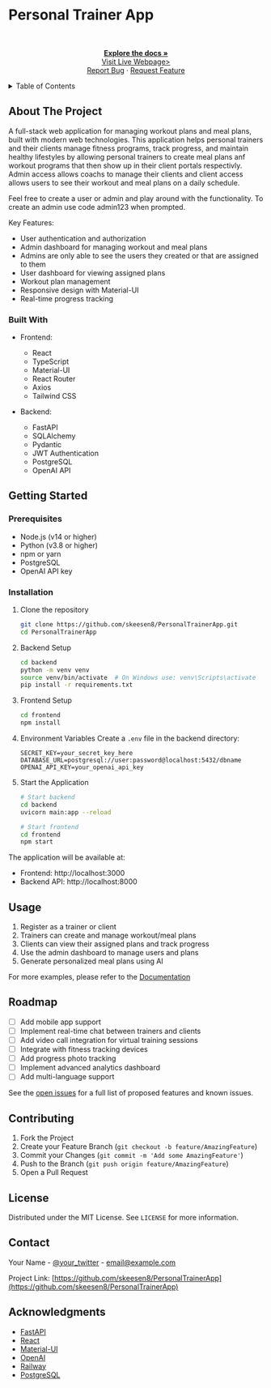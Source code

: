 # Personal Trainer App

<div align="center">
  <br />
  <p>
    <a href="https://github.com/skeesen8/PersonalTrainerApp"><strong>Explore the docs »</strong></a>
    <br />
    <a href="https://personal-trainer-app-topaz.vercel.app/login">Visit Live Webpage></strong></a>
    <br />
    <a href="https://github.com/skeesen8/PersonalTrainerApp/issues">Report Bug</a>
    ·
    <a href="https://github.com/skeesen8/PersonalTrainerApp/issues">Request Feature</a>
  </p>
</div>

<!-- TABLE OF CONTENTS -->
<details>
  <summary>Table of Contents</summary>
  <ol>
    <li>
      <a href="#about-the-project">About The Project</a>
      <ul>
        <li><a href="#built-with">Built With</a></li>
      </ul>
    </li>
    <li>
      <a href="#getting-started">Getting Started</a>
      <ul>
        <li><a href="#prerequisites">Prerequisites</a></li>
        <li><a href="#installation">Installation</a></li>
      </ul>
    </li>
    <li><a href="#usage">Usage</a></li>
    <li><a href="#roadmap">Roadmap</a></li>
    <li><a href="#contributing">Contributing</a></li>
    <li><a href="#license">License</a></li>
    <li><a href="#contact">Contact</a></li>
    <li><a href="#acknowledgments">Acknowledgments</a></li>
  </ol>
</details>

## About The Project

A full-stack web application for managing workout plans and meal plans, built with modern web technologies. This application helps personal trainers and their clients manage fitness programs, track progress, and maintain healthy lifestyles by allowing personal trainers to create meal plans anf workout programs that then show up in their client portals respectivly.  Admin access allows coachs to manage their clients and client access allows users to see their workout and meal plans on a daily schedule.  

Feel free to create a user or admin and play around with the functionality. To create an admin use code admin123 when prompted.  

Key Features:
* User authentication and authorization
* Admin dashboard for managing workout and meal plans
* Admins are only able to see the users they created or that are assigned to them
* User dashboard for viewing assigned plans
* Workout plan management
* Responsive design with Material-UI
* Real-time progress tracking

### Built With

* Frontend:
  * React
  * TypeScript
  * Material-UI
  * React Router
  * Axios
  * Tailwind CSS

* Backend:
  * FastAPI
  * SQLAlchemy
  * Pydantic
  * JWT Authentication
  * PostgreSQL
  * OpenAI API

## Getting Started

### Prerequisites

* Node.js (v14 or higher)
* Python (v3.8 or higher)
* npm or yarn
* PostgreSQL
* OpenAI API key

### Installation

1. Clone the repository
   ```bash
   git clone https://github.com/skeesen8/PersonalTrainerApp.git
   cd PersonalTrainerApp
   ```

2. Backend Setup
   ```bash
   cd backend
   python -m venv venv
   source venv/bin/activate  # On Windows use: venv\Scripts\activate
   pip install -r requirements.txt
   ```

3. Frontend Setup
   ```bash
   cd frontend
   npm install
   ```

4. Environment Variables
   Create a `.env` file in the backend directory:
   ```
   SECRET_KEY=your_secret_key_here
   DATABASE_URL=postgresql://user:password@localhost:5432/dbname
   OPENAI_API_KEY=your_openai_api_key
   ```

5. Start the Application
   ```bash
   # Start backend
   cd backend
   uvicorn main:app --reload

   # Start frontend
   cd frontend
   npm start
   ```

The application will be available at:
* Frontend: http://localhost:3000
* Backend API: http://localhost:8000

## Usage

1. Register as a trainer or client
2. Trainers can create and manage workout/meal plans
3. Clients can view their assigned plans and track progress
4. Use the admin dashboard to manage users and plans
5. Generate personalized meal plans using AI

For more examples, please refer to the [Documentation](https://github.com/skeesen8/PersonalTrainerApp/wiki)

## Roadmap

- [ ] Add mobile app support
- [ ] Implement real-time chat between trainers and clients
- [ ] Add video call integration for virtual training sessions
- [ ] Integrate with fitness tracking devices
- [ ] Add progress photo tracking
- [ ] Implement advanced analytics dashboard
- [ ] Add multi-language support

See the [open issues](https://github.com/skeesen8/PersonalTrainerApp/issues) for a full list of proposed features and known issues.

## Contributing

1. Fork the Project
2. Create your Feature Branch (`git checkout -b feature/AmazingFeature`)
3. Commit your Changes (`git commit -m 'Add some AmazingFeature'`)
4. Push to the Branch (`git push origin feature/AmazingFeature`)
5. Open a Pull Request

## License

Distributed under the MIT License. See `LICENSE` for more information.

## Contact

Your Name - [@your_twitter](https://twitter.com/your_twitter) - email@example.com

Project Link: [https://github.com/skeesen8/PersonalTrainerApp](https://github.com/skeesen8/PersonalTrainerApp)

## Acknowledgments

* [FastAPI](https://fastapi.tiangolo.com/)
* [React](https://reactjs.org/)
* [Material-UI](https://mui.com/)
* [OpenAI](https://openai.com/)
* [Railway](https://railway.app/)
* [PostgreSQL](https://www.postgresql.org/) 